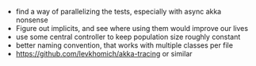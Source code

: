 - find a way of parallelizing the tests, especially with async akka nonsense
- Figure out implicits, and see where using them would improve our lives
- use some central controller to keep population size roughly constant
- better naming convention, that works with multiple classes per file
- https://github.com/levkhomich/akka-tracing or similar

